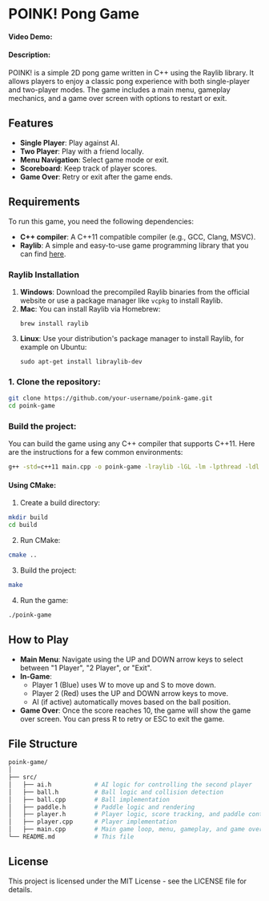 # POINK! Pong Game
#### Video Demo:  <URL HERE>

#### Description:
POINK! is a simple 2D pong game written in C++ using the Raylib library. It allows players to enjoy a classic pong experience with both single-player and two-player modes. The game includes a main menu, gameplay mechanics, and a game over screen with options to restart or exit.

## Features

- **Single Player**: Play against AI.
- **Two Player**: Play with a friend locally.
- **Menu Navigation**: Select game mode or exit.
- **Scoreboard**: Keep track of player scores.
- **Game Over**: Retry or exit after the game ends.

## Requirements

To run this game, you need the following dependencies:

- **C++ compiler**: A C++11 compatible compiler (e.g., GCC, Clang, MSVC).
- **Raylib**: A simple and easy-to-use game programming library that you can find [here](https://www.raylib.com/).

### Raylib Installation

1. **Windows**: Download the precompiled Raylib binaries from the official website or use a package manager like `vcpkg` to install Raylib.
2. **Mac**: You can install Raylib via Homebrew:
    ```
    brew install raylib
    ```
3. **Linux**: Use your distribution's package manager to install Raylib, for example on Ubuntu:
    ```
    sudo apt-get install libraylib-dev
    ```



### 1. Clone the repository:

```bash
git clone https://github.com/your-username/poink-game.git
cd poink-game
```

### Build the project:

You can build the game using any C++ compiler that supports C++11. Here are the instructions for a few common environments:

```bash
g++ -std=c++11 main.cpp -o poink-game -lraylib -lGL -lm -lpthread -ldl -lrt -lX11
```

#### Using CMake:
1. Create a build directory:
```bash
mkdir build
cd build
```

2. Run CMake:
```bash
cmake ..
```

3. Build the project:
```bash
make
```

4. Run the game:
```bash
./poink-game
```


## How to Play

- **Main Menu**: Navigate using the UP and DOWN arrow keys to select between "1 Player", "2 Player", or "Exit".
- **In-Game**:
  - Player 1 (Blue) uses W to move up and S to move down.
  - Player 2 (Red) uses the UP and DOWN arrow keys to move.
  - AI (if active) automatically moves based on the ball position.
- **Game Over**: Once the score reaches 10, the game will show the game over screen. You can press R to retry or ESC to exit the game.

## File Structure

```bash
poink-game/
│
├── src/
│   ├── ai.h            # AI logic for controlling the second player
│   ├── ball.h          # Ball logic and collision detection
│   ├── ball.cpp        # Ball implementation
│   ├── paddle.h        # Paddle logic and rendering
│   ├── player.h        # Player logic, score tracking, and paddle control
│   ├── player.cpp      # Player implementation
│   ├── main.cpp        # Main game loop, menu, gameplay, and game over
└── README.md           # This file
```

## License

This project is licensed under the MIT License - see the LICENSE file for details.